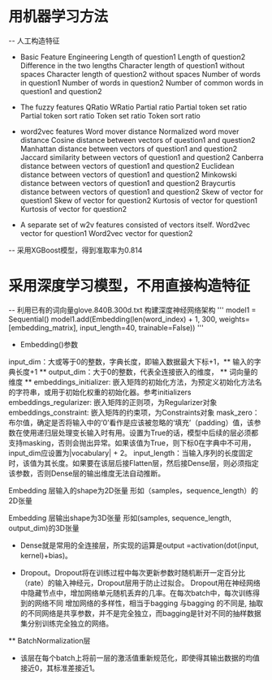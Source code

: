 # 用机器学习方法 
-- 人工构造特征
* Basic Feature Engineering
Length of question1
Length of question2
Difference in the two lengths
Character length of question1 without spaces
Character length of question2 without spaces
Number of words in question1
Number of words in question2
Number of common words in question1 and question2

* The fuzzy features
QRatio
WRatio
Partial ratio
Partial token set ratio
Partial token sort ratio
Token set ratio
Token sort ratio

* word2vec features
Word mover distance
Normalized word mover distance
Cosine distance between vectors of question1 and question2
Manhattan distance between vectors of question1 and question2
Jaccard similarity between vectors of question1 and question2
Canberra distance between vectors of question1 and question2
Euclidean distance between vectors of question1 and question2
Minkowski distance between vectors of question1 and question2
Braycurtis distance between vectors of question1 and question2
Skew of vector for question1
Skew of vector for question2
Kurtosis of vector for question1
Kurtosis of vector for question2

* A separate set of w2v features consisted of vectors itself.
Word2vec vector for question1
Word2vec vector for question2

-- 采用XGBoost模型，得到准取率为0.814

# 采用深度学习模型，不用直接构造特征

-- 利用已有的词向量glove.840B.300d.txt
构建深度神经网络架构
'''
model1 = Sequential()
model1.add(Embedding(len(word_index) + 1,
                     300,
                     weights=[embedding_matrix],
                     input_length=40,
                     trainable=False))
'''

* Embedding()参数

input_dim：大或等于0的整数，字典长度，即输入数据最大下标+1，** 输入的字典长度+1 **
output_dim：大于0的整数，代表全连接嵌入的维度， ** 词向量的维度 **
embeddings_initializer: 嵌入矩阵的初始化方法，为预定义初始化方法名的字符串，或用于初始化权重的初始化器。参考initializers 
embeddings_regularizer: 嵌入矩阵的正则项，为Regularizer对象 
embeddings_constraint: 嵌入矩阵的约束项，为Constraints对象 
mask_zero：布尔值，确定是否将输入中的‘0’看作是应该被忽略的‘填充’（padding）值，该参数在使用递归层处理变长输入时有用。设置为True的话，模型中后续的层必须都支持masking，否则会抛出异常。如果该值为True，则下标0在字典中不可用，input_dim应设置为|vocabulary| + 2。 
input_length：当输入序列的长度固定时，该值为其长度。如果要在该层后接Flatten层，然后接Dense层，则必须指定该参数，否则Dense层的输出维度无法自动推断。

Embedding 层输入的shape为2D张量
形如（samples，sequence_length）的2D张量 

Embedding 层输出shape为3D张量
形如(samples, sequence_length, output_dim)的3D张量


* Dense就是常用的全连接层，所实现的运算是output =activation(dot(input, kernel)+bias)。

* Dropout。Dropout将在训练过程中每次更新参数时随机断开一定百分比（rate）的输入神经元，Dropout层用于防止过拟合。
Dropout用在神经网络中隐藏节点中，增加网络单元随机丢弃的几率。在每次batch中，每次训练得到的网络不同
增加网络的多样性，相当于bagging
与bagging 的不同是, 抽取的不同网络是共享参数，并不是完全独立，而bagging是针对不同的抽样数据集分别训练完全独立的网络。



** BatchNormalization层
* 该层在每个batch上将前一层的激活值重新规范化，即使得其输出数据的均值接近0，其标准差接近1。
